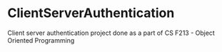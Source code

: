 # ClientServerAuthentication
Client server authentication project done as a part of CS F213 - Object Oriented Programming
